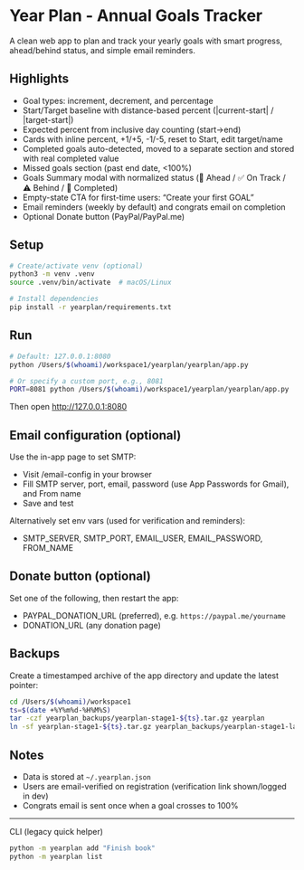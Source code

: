 # Year Plan - Annual Goals Tracker

A clean web app to plan and track your yearly goals with smart progress, ahead/behind status, and simple email reminders.

## Highlights

- Goal types: increment, decrement, and percentage
- Start/Target baseline with distance-based percent (|current-start| / |target-start|)
- Expected percent from inclusive day counting (start→end)
- Cards with inline percent, +1/+5, -1/-5, reset to Start, edit target/name
- Completed goals auto-detected, moved to a separate section and stored with real completed value
- Missed goals section (past end date, <100%)
- Goals Summary modal with normalized status (🚀 Ahead / ✅ On Track / ⚠️ Behind / 🏁 Completed)
- Empty-state CTA for first-time users: “Create your first GOAL”
- Email reminders (weekly by default) and congrats email on completion
- Optional Donate button (PayPal/PayPal.me)

## Setup

```bash
# Create/activate venv (optional)
python3 -m venv .venv
source .venv/bin/activate  # macOS/Linux

# Install dependencies
pip install -r yearplan/requirements.txt
```

## Run

```bash
# Default: 127.0.0.1:8080
python /Users/$(whoami)/workspace1/yearplan/yearplan/app.py

# Or specify a custom port, e.g., 8081
PORT=8081 python /Users/$(whoami)/workspace1/yearplan/yearplan/app.py
```

Then open http://127.0.0.1:8080

## Email configuration (optional)

Use the in-app page to set SMTP:

- Visit /email-config in your browser
- Fill SMTP server, port, email, password (use App Passwords for Gmail), and From name
- Save and test

Alternatively set env vars (used for verification and reminders):

- SMTP_SERVER, SMTP_PORT, EMAIL_USER, EMAIL_PASSWORD, FROM_NAME

## Donate button (optional)

Set one of the following, then restart the app:

- PAYPAL_DONATION_URL (preferred), e.g. `https://paypal.me/yourname`
- DONATION_URL (any donation page)

## Backups

Create a timestamped archive of the app directory and update the latest pointer:

```bash
cd /Users/$(whoami)/workspace1
ts=$(date +%Y%m%d-%H%M%S)
tar -czf yearplan_backups/yearplan-stage1-${ts}.tar.gz yearplan
ln -sf yearplan-stage1-${ts}.tar.gz yearplan_backups/yearplan-stage1-latest.tar.gz
```

## Notes

- Data is stored at `~/.yearplan.json`
- Users are email-verified on registration (verification link shown/logged in dev)
- Congrats email is sent once when a goal crosses to 100%

---

CLI (legacy quick helper)

```bash
python -m yearplan add "Finish book"
python -m yearplan list
```
